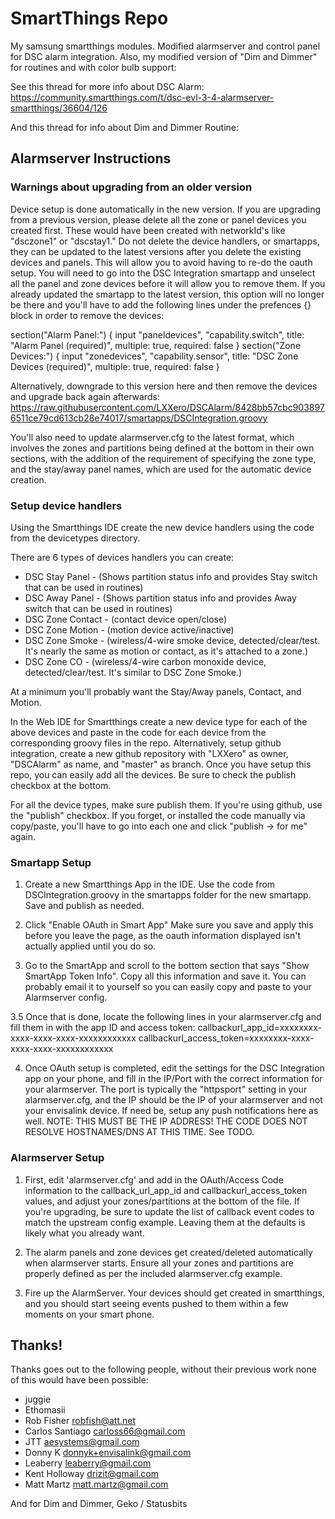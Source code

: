 # SmartThings Repo

My samsung smartthings modules. Modified alarmserver and control panel for DSC
alarm integration. Also, my modified version of "Dim and Dimmer" for routines and
with color bulb support:

See this thread for more info about DSC Alarm:
https://community.smartthings.com/t/dsc-evl-3-4-alarmserver-smartthings/36604/126

And this thread for info about Dim and Dimmer Routine:

## Alarmserver Instructions

### Warnings about upgrading from an older version
Device setup is done automatically in the new version. If you are upgrading from a previous version, please delete all the zone or panel devices you created first. These
would have been created with networkId's like "dsczone1" or "dscstay1." Do not delete the device handlers, or smartapps, they can be updated to the latest versions
after you delete the existing devices and panels. This will allow you to avoid having to re-do the oauth setup. You will need to go into the DSC Integration smartapp
and unselect all the panel and zone devices before it will allow you to remove them. If you already updated the smartapp to the latest version, this option will
no longer be there and you'll have to add the following lines under the prefences {} block in order to remove the devices:

  section("Alarm Panel:") {
    input "paneldevices", "capability.switch", title: "Alarm Panel (required)", multiple: true, required: false
  }
  section("Zone Devices:") {
    input "zonedevices", "capability.sensor", title: "DSC Zone Devices (required)", multiple: true, required: false
  }

Alternatively, downgrade to this version here and then remove the devices and upgrade back again afterwards:
https://raw.githubusercontent.com/LXXero/DSCAlarm/8428bb57cbc9038976511ce79cd613cb28e74017/smartapps/DSCIntegration.groovy

You'll also need to update alarmserver.cfg to the latest format, which involves the zones and partitions being defined at the bottom in their own sections, with
the addition of the requirement of specifying the zone type, and the stay/away panel names, which are used for the automatic device creation.

### Setup device handlers

Using the Smartthings IDE create the new device handlers using the code from the devicetypes directory.

There are 6 types of devices handlers you can create:

* DSC Stay Panel  - (Shows partition status info and provides Stay switch that can be used in routines)
* DSC Away Panel  - (Shows partition status info and provides Away switch that can be used in routines)
* DSC Zone Contact - (contact device open/close)
* DSC Zone Motion  - (motion device active/inactive)
* DSC Zone Smoke - (wireless/4-wire smoke device, detected/clear/test. It's nearly the same as motion or contact, as it's attached to a zone.)
* DSC Zone CO - (wireless/4-wire carbon monoxide device, detected/clear/test. It's similar to DSC Zone Smoke.)

At a minimum you'll probably want the Stay/Away panels, Contact, and Motion.

In the Web IDE for Smartthings create a new device type for each of the above devices and paste in the code for each device from the corresponding groovy files in the repo. Alternatively, setup github integration, create a new github repository with "LXXero" as owner, "DSCAlarm" as name, and "master" as branch. Once you have setup this repo, you can easily add all the devices. Be sure to check the publish checkbox at the bottom.

For all the device types, make sure publish them. If you're using github, use the "publish" checkbox. If you forget, or installed the code manually via copy/paste, you'll have to go into each one and click "publish -> for me" again.

### Smartapp Setup

1. Create a new Smartthings App in the IDE. Use the code from DSCIntegration.groovy in the smartapps folder for the new smartapp. Save and publish as needed.

2. Click "Enable OAuth in Smart App" Make sure you save and apply this before you leave the page, as the oauth information displayed isn't actually applied until you do so.

3. Go to the SmartApp and scroll to the bottom section that says "Show SmartApp Token Info". Copy all this information and save it. You can probably email it to yourself so you can easily copy and paste to your Alarmserver config.

3.5 Once that is done, locate the following lines in your alarmserver.cfg and fill them in with the app ID and access token:      callbackurl_app_id=xxxxxxxx-xxxx-xxxx-xxxx-xxxxxxxxxxxx callbackurl_access_token=xxxxxxxx-xxxx-xxxx-xxxx-xxxxxxxxxxxx

4. Once OAuth setup is completed, edit the settings for the DSC Integration app on your phone, and fill in the IP/Port with the correct information for your alarmserver.
   The port is typically the "httpsport" setting in your alarmserver.cfg, and the IP should be the IP of your alarmserver and not your envisalink device. If need be, setup
   any push notifications here as well. NOTE: THIS MUST BE THE IP ADDRESS! THE CODE DOES NOT RESOLVE HOSTNAMES/DNS AT THIS TIME. See TODO.

### Alarmserver Setup

1. First, edit 'alarmserver.cfg' and add in the OAuth/Access Code information to the callback_url_app_id and callbackurl_access_token values,
   and adjust your zones/partitions at the bottom of the file. If you're upgrading, be sure to update the list of callback event codes to match
   the upstream config example. Leaving them at the defaults is likely what you already want.

2. The alarm panels and zone devices get created/deleted automatically when alarmserver starts. Ensure all your zones and partitions are properly
   defined as per the included alarmserver.cfg example.

4. Fire up the AlarmServer. Your devices should get created in smartthings, and you should start seeing events pushed to them within a few moments
   on your smart phone.

## Thanks!
Thanks goes out to the following people, without their previous work none of this would have been possible:
* juggie
* Ethomasii
* Rob Fisher <robfish@att.net>
* Carlos Santiago <carloss66@gmail.com>
* JTT <aesystems@gmail.com>
* Donny K <donnyk+envisalink@gmail.com>
* Leaberry <leaberry@gmail.com>
* Kent Holloway <drizit@gmail.com>
* Matt Martz <matt.martz@gmail.com>

And for Dim and Dimmer, Geko / Statusbits

